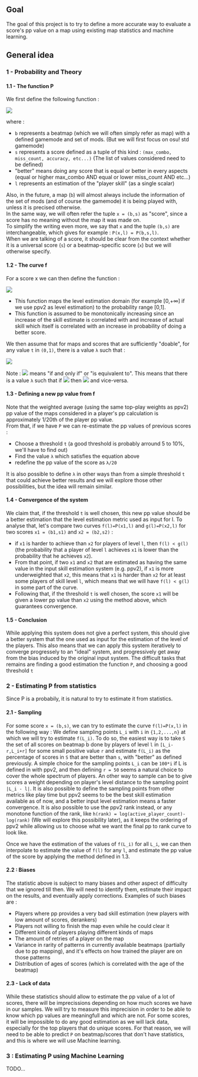 ## Goal
The goal of this project is to try to define a more accurate way to evaluate a score's pp value on a map using existing map statistics and machine learning.

## General idea
### 1 - Probability and Theory
#### 1.1 - The function P
We first define the following function :

<img src="https://render.githubusercontent.com/render/math?math=\large P(b,s,l) =\text{Probability that a random player of skill level l can do better that a score s on beatmap b}">

where :
- `b` represents a beatmap (which we will often simply refer as map) with a defined gamemode and set of mods. (But we will first focus on osu! std gamemode)
- `s` represents a score defined as a tuple of this kind : `(max_combo, miss_count, accuracy, etc...)` (The list of values considered need to be defined)
- "better" means doing any score that is equal or better in every aspects (equal or higher max_combo AND equal or lower miss_count AND etc...)
- `l` represents an estimation of the "player skill" (as a single scalar)

Also, in the future, a map (`b`) will almost always include the information of the set of mods (and of course the gamemode) it is being played with, unless it is precised otherwise.  
In the same way, we will often refer the tuple `x = (b,s)` as "score", since a score has no meaning without the map it was made on.  
To simplify the writing even more, we say that `x` and the tuple `(b,s)` are interchangeable, which gives for example : `P(x,l) = P(b,s,l)`.  
When we are talking of a score, it should be clear from the context whether it is a universal score (`s`) or a beatmap-specific score (`x`) but we will otherwise specify.

#### 1.2 - The curve f
For a score x we can then define the function :

<img src="https://render.githubusercontent.com/render/math?math=\large f_{(b,s)}(l) = f_x(l) = P(x,l)">

- This function maps the level estimation domain (for example [0,+∞] if we use ppv2 as level estimation) to the probability range [0,1].
- This function is assumed to be monotonically increasing since an increase of the skill estimate is correlated with and increase of actual skill which itself is correlated with an increase in probability of doing a better score.

We then assume that for maps and scores that are sufficiently "doable", for any value `t` in `(0,1)`, there is a value `λ` such that :

<img src="https://render.githubusercontent.com/render/math?math=\large \forall l, l \gt \lambda \iff f_x(l) = P(x,l) \gt t">

Note : <img src="https://render.githubusercontent.com/render/math?math=\iff"> means "if and only if" or "is equivalent to". This means that there is a value `λ` such that if <img src="https://render.githubusercontent.com/render/math?math=l \gt \lambda"> then <img src="https://render.githubusercontent.com/render/math?math=P(x,l) \gt t"> and vice-versa.

#### 1.3 - Defining a new pp value from f
Note that the weighted average (using the same top-play weights as ppv2) pp value of the maps considered in a player's pp calculation is approximately 1/20th of the player pp value.  
From that, if we have `P` we can re-estimate the pp values of previous scores :
- Choose a threshold `t` (a good threshold is probably arround 5 to 10%, we'll have to find out)
- Find the value `λ` which satisfies the equation above
- redefine the pp value of the score as `λ/20`

It is also possible to define `λ` in other ways than from a simple threshold `t` that could achieve better results and we will explore those other possibilities, but the idea will remain similar.

#### 1.4 - Convergence of the system
We claim that, if the threshold `t` is well chosen, this new pp value should be a better estimation that the level estimation metric used as input for l.
To analyse that, let's compare two curves `f(l)=P(x1,l)` and `g(l)=P(x2,l)` for two scores `x1 = (b1,s1)` and `x2 = (b2,s2)` :
- if `x1` is harder to achieve than `x2` for players of level `l`, then `f(l) < g(l)` (the probability that a player of level `l` achieves `x1` is lower than the probability that he achieves `x2`).
- From that point, if two `x1` and `x2` that are estimated as having the same value in the input skill estimation system (e.g. ppv2), if `x1` is more underweighted that `x2`, this means that `x1` is harder than `x2` for at least some players of skill level `l`, which means that we will have `f(l) < g(l)` in some part of the curve.
- Following that, if the threshold `t` is well chosen, the score `x1` will be given a lower pp value than `x2` using the method above, which guarantees convergence.

#### 1.5 - Conclusion
While applying this system does not give a perfect system, this should give a better system that the one used as input for the estimation of the level of the players.
This also means that we can apply this system iteratively to converge progressely to an "ideal" system, and progressively get away from the bias induced by the original input system.
The difficult tasks that remains are finding a good estimation the function `P`, and choosing a good threshold `t`

### 2 - Estimating P from statistics
Since P is a probabily, it is natural to try to estimate it from statistics.

#### 2.1 - Sampling
For some score `x = (b,s)`, we can try to estimate the curve `f(l)=P(x,l)` in the following way :
We define sampling points `L_i` with `i` in `{1,2,...,n}` at which we will try to estimate `f(L_i)`.
To do so, the easiest way is to take `S` the set of all scores on beatmap b done by players of level `l` in `[L_i-r,L_i+r]` for some small positive value `r` and estimate `f(L_i)` as the percentage of scores in `S` that are better than `s`, with "better" as defined previously.
A simple choice for the sampling points `L_i` can be `100*i` if L is defined in with ppv2, and then defining `r = 50` seems a natural choice to cover the whole spectrum of players.
An other way to sample can be to give scores a weight depending on player's level distance to the sampling point `|L_i - l|`.
It is also possible to define the sampling points from other metrics like play time but ppv2 seems to be the best skill estimation available as of now, and a better input level estimation means a faster convergence.
It is also possible to use the ppv2 rank instead, or any monotone function of the rank, like `h(rank) = log(active_player_count)-log(rank)` (We will explore this possibility later), as it keeps the ordering of ppv2 while allowing us to choose what we want the final pp to rank curve to look like.

Once we have the estimation of the values of `f(L_i)` for all `L_i`, we can then interpolate to estimate the value of `f(l)` for any `l`, and estimate the pp value of the score by applying the method defined in 1.3.

#### 2.2 : Biases
The statistic above is subject to many biases and other aspect of difficulty that we ignored till then. We will need to identify them, estimate their impact on the results, and eventually apply corrections.
Examples of such biases are :
- Players where pp provides a very bad skill estimation (new players with low amount of scores, derankers)
- Players not willing to finish the map even while he could clear it
- Different kinds of players playing different kinds of maps
- The amount of retries of a player on the map
- Variance in rarity of patterns in currently available beatmaps (partially due to pp mapping), and it's effects on how trained the player are on those patterns
- Distribution of ages of scores (which is correlated with the age of the beatmap)

#### 2.3 - Lack of data
While these statistics should allow to estimate the pp value of a lot of scores, there will be imprecissions depending on how much scores we have in our samples.
We will try to measure this imprecision in order to be able to know which pp values are meaningfull and which are not.
For some scores, it will be impossible to do any good estimation as we will lack data, especially for the top players that do unique scores.
For that reason, we will need to be able to predict `P` on beatmap/scores that don't have statistics, and this is where we will use Machine learning.

### 3 : Estimating P using Machine Learning

TODO...
